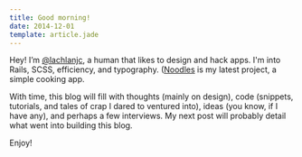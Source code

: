 ```yaml
---
title: Good morning!
date: 2014-12-01
template: article.jade
---
```


Hey! I’m [@lachlanjc](https://twitter.com/lachlanjc), a human that likes to design and hack apps. I'm into Rails, SCSS, efficiency, and typography. ([Noodles](http://www.getnoodl.es/) is my latest project, a simple cooking app.

With time, this blog will fill with thoughts (mainly on design), code (snippets, tutorials, and tales of crap I dared to ventured into), ideas (you know, if I have any), and perhaps a few interviews. My next post will probably detail what went into building this blog.

Enjoy!
